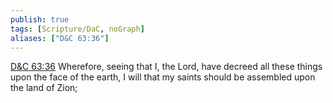 ```yaml
---
publish: true
tags: [Scripture/DaC, noGraph]
aliases: ["D&C 63:36"]
---
```

[D&C 63:36](https://churchofjesuschrist.org/study/scriptures/dc-testament/dc/63?lang=eng&id=p36#p36) Wherefore, seeing that I, the Lord, have decreed all these things upon the face of the earth, I will that my saints should be assembled upon the land of Zion;
